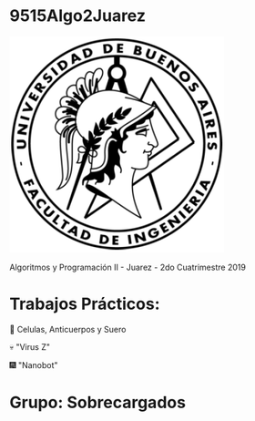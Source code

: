 # 9515Algo2Juarez

![FIUBA](https://raw.githubusercontent.com/joel-perez/9515Algo2Juarez/master/img/logo_fiuba.png)

Algoritmos y Programación II - Juarez - 2do Cuatrimestre 2019

# Trabajos Prácticos:

:microscope: Celulas, Anticuerpos y Suero

:skull: "Virus Z"

:fireworks: "Nanobot"
 
# Grupo: Sobrecargados